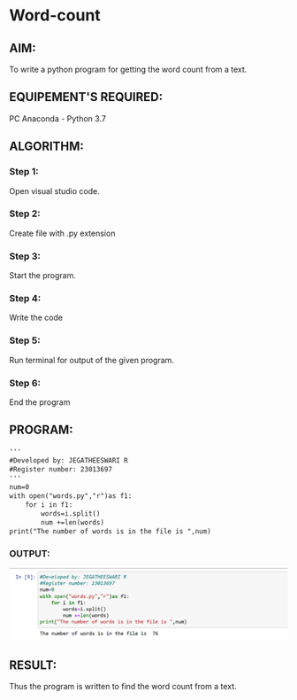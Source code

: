 # Word-count
## AIM:
To write a python program for getting the word count from a text.
## EQUIPEMENT'S REQUIRED: 
PC
Anaconda - Python 3.7
## ALGORITHM: 
### Step 1:
Open visual studio code.

### Step 2: 
Create file with .py extension
 
### Step 3: 
Start the program.

### Step 4:  
Write the code

### Step 5: 
Run terminal for output of the given program.

### Step 6: 
End the program

## PROGRAM:
```
'''
#Developed by: JEGATHEESWARI R
#Register number: 23013697
'''
num=0
with open("words.py","r")as f1:
    for i in f1:
        words=i.split()
        num +=len(words)
print("The number of words is in the file is ",num)

```

### OUTPUT:
![output](<Screenshot 2024-01-02 143732.png>)



## RESULT:
Thus the program is written to find the word count from a text.
